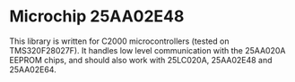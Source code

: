 Microchip 25AA02E48
==========

This library is written for C2000 microcontrollers (tested on TMS320F28027F).
It handles low level communication with the 25AA020A EEPROM chips,
and should also work with 25LC020A, 25AA02E48 and 25AA02E64.
